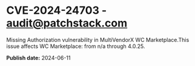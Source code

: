 # CVE-2024-24703 - audit@patchstack.com

Missing Authorization vulnerability in MultiVendorX WC Marketplace.This issue affects WC Marketplace: from n/a through 4.0.25.

**Publish date:** 2024-06-11
